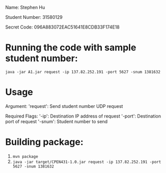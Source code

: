 Name:
Stephen Hu

Student Number:
31580129

Secret Code:
096A883072EAC51641E8CDB33F174E18

# Running the code with sample student number:
`java -jar A1.jar request -ip 137.82.252.191 -port 5627 -snum 1381632`

# Usage
Argument:
'request': Send student number UDP request

Required Flags:
'-ip': Destination IP address of request
'-port': Destination port of request
'-snum': Student number to send

# Building package:
1. `mvn package`
2. `java -jar target/CPEN431-1.0.jar request -ip 137.82.252.191 -port 5627 -snum 1381632`

